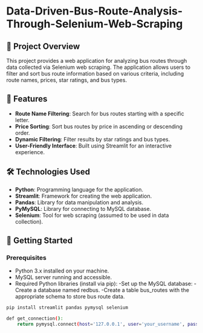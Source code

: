 # Data-Driven-Bus-Route-Analysis-Through-Selenium-Web-Scraping
## 📖 Project Overview

This project provides a web application for analyzing bus routes through data collected via Selenium web scraping. The application allows users to filter and sort bus route information based on various criteria, including route names, prices, star ratings, and bus types.

## 🚀 Features

- **Route Name Filtering**: Search for bus routes starting with a specific letter.
- **Price Sorting**: Sort bus routes by price in ascending or descending order.
- **Dynamic Filtering**: Filter results by star ratings and bus types.
- **User-Friendly Interface**: Built using Streamlit for an interactive experience.

## 🛠️ Technologies Used

- **Python**: Programming language for the application.
- **Streamlit**: Framework for creating the web application.
- **Pandas**: Library for data manipulation and analysis.
- **PyMySQL**: Library for connecting to MySQL database.
- **Selenium**: Tool for web scraping (assumed to be used in data collection).

## 🔗 Getting Started

### Prerequisites

- Python 3.x installed on your machine.
- MySQL server running and accessible.
- Required Python libraries (install via pip):
-Set up the MySQL database:
-Create a database named redbus.
-Create a table bus_routes with the appropriate schema to store bus route data.
```bash
pip install streamlit pandas pymysql selenium

def get_connection():    
    return pymysql.connect(host='127.0.0.1', user='your_username', passwd='your_password', database='redbus')
